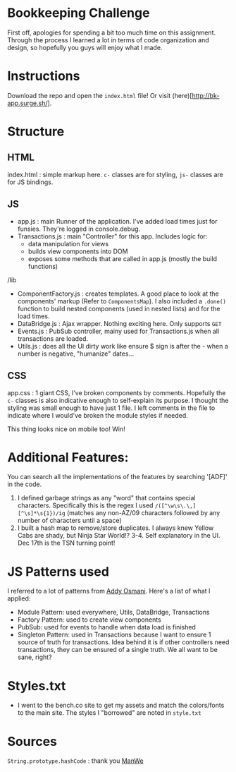 # Bookkeeping Challenge

First off, apologies for spending a bit too much time on this assignment. Through the process I learned a lot in terms of code organization and design, so hopefully you guys will enjoy what I made.

# Instructions
Download the repo and open the `index.html` file! Or visit (here)[http://bk-app.surge.sh/].

# Structure
## HTML
index.html : simple markup here. `c-` classes are for styling, `js-` classes are for JS bindings.

## JS
- app.js : main Runner of the application. I've added load times just for funsies. They're logged in console.debug.
- Transactions.js : main "Controller" for this app. Includes logic for: 
    - data manipulation for views
    - builds view components into DOM
    - exposes some methods that are called in app.js (mostly the build functions)

/lib
- ComponentFactory.js : creates templates. A good place to look at the components' markup (Refer to `ComponentsMap`). I also included a `.done()` function to build nested components (used in nested lists) and for the load times.
- DataBridge.js : Ajax wrapper. Nothing exciting here. Only supports `GET`
- Events.js : PubSub controller, mainy used for Transactions.js when all transactions are loaded.
- Utils.js : does all the UI dirty work like ensure $ sign is after the - when a number is negative, "humanize" dates...

## CSS
app.css : 1 giant CSS, I've broken components by comments. Hopefully the `c-` classes is also indicative enough to self-explain its purpose. I thought the styling was small enough to have just 1 file. I left comments in the file to indicate where I would've broken the module styles if needed.

This thing looks nice on mobile too! Win!

# Additional Features:
You can search all the implementations of the features by searching '[ADF]' in the code.

1. I defined garbage strings as any "word" that contains special characters. Specifically this is the regex I used `/([^\w\s\.\,][^\s]*\s{1})/ig` (matches any non-AZ/09 characters followed by any number of characters until a space)
2. I built a hash map to remove/store duplicates. I always knew Yellow Cabs are shady, but Ninja Star World!?
3-4. Self explanatory in the UI. Dec 17th is the TSN turning point!

# JS Patterns used
I referred to a lot of patterns from [Addy Osmani](https://addyosmani.com/resources/essentialjsdesignpatterns/book/#modulepatternjavascript). Here's a list of what I applied:
- Module Pattern: used everywhere, Utils, DataBridge, Transactions
- Factory Pattern: used to create view components
- PubSub: used for events to handle when data load is finished
- Singleton Pattern: used in Transactions because I want to ensure 1 source of truth for transactions. Idea behind it is if other controllers need transactions, they can be ensured of a single truth. We all want to be sane, right?

# Styles.txt
- I went to the bench.co site to get my assets and match the colors/fonts to the main site. The styles I "borrowed" are noted in `style.txt`

# Sources
`String.prototype.hashCode` : thank you [ManWe](http://werxltd.com/wp/2010/05/13/javascript-implementation-of-javas-string-hashcode-method/)
